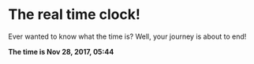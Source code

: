 # The real time clock!

Ever wanted to know what the time is? Well, your journey is about to end!

**The time is Nov 28, 2017, 05:44**